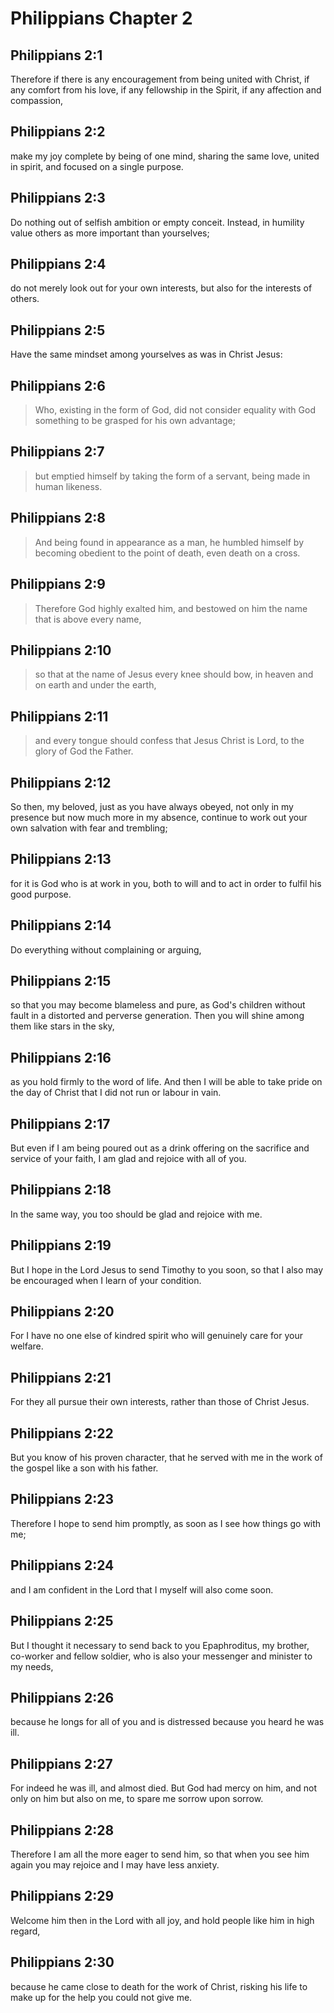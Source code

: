 # Philippians Chapter 2

## Philippians 2:1

Therefore if there is any encouragement from being united with Christ, if any comfort from his love, if any fellowship in the Spirit, if any affection and compassion,

## Philippians 2:2

make my joy complete by being of one mind, sharing the same love, united in spirit, and focused on a single purpose.

## Philippians 2:3

Do nothing out of selfish ambition or empty conceit. Instead, in humility value others as more important than yourselves;

## Philippians 2:4

do not merely look out for your own interests, but also for the interests of others.

## Philippians 2:5

Have the same mindset among yourselves as was in Christ Jesus:

## Philippians 2:6

> Who, existing in the form of God,
> did not consider equality with God something to be grasped for his own advantage;

## Philippians 2:7

> but emptied himself
> by taking the form of a servant,
> being made in human likeness.

## Philippians 2:8

> And being found in appearance as a man,
> he humbled himself by becoming obedient to the point of death,
> even death on a cross.

## Philippians 2:9

> Therefore God highly exalted him,
> and bestowed on him the name that is above every name,

## Philippians 2:10

> so that at the name of Jesus every knee should bow,
> in heaven and on earth and under the earth,

## Philippians 2:11

> and every tongue should confess that Jesus Christ is Lord,
> to the glory of God the Father.

## Philippians 2:12

So then, my beloved, just as you have always obeyed, not only in my presence but now much more in my absence, continue to work out your own salvation with fear and trembling;

## Philippians 2:13

for it is God who is at work in you, both to will and to act in order to fulfil his good purpose.

## Philippians 2:14

Do everything without complaining or arguing,

## Philippians 2:15

so that you may become blameless and pure, as God's children without fault in a distorted and perverse generation. Then you will shine among them like stars in the sky,

## Philippians 2:16

as you hold firmly to the word of life. And then I will be able to take pride on the day of Christ that I did not run or labour in vain.

## Philippians 2:17

But even if I am being poured out as a drink offering on the sacrifice and service of your faith, I am glad and rejoice with all of you.

## Philippians 2:18

In the same way, you too should be glad and rejoice with me.

## Philippians 2:19

But I hope in the Lord Jesus to send Timothy to you soon, so that I also may be encouraged when I learn of your condition.

## Philippians 2:20

For I have no one else of kindred spirit who will genuinely care for your welfare.

## Philippians 2:21

For they all pursue their own interests, rather than those of Christ Jesus.

## Philippians 2:22

But you know of his proven character, that he served with me in the work of the gospel like a son with his father.

## Philippians 2:23

Therefore I hope to send him promptly, as soon as I see how things go with me;

## Philippians 2:24

and I am confident in the Lord that I myself will also come soon.

## Philippians 2:25

But I thought it necessary to send back to you Epaphroditus, my brother, co-worker and fellow soldier, who is also your messenger and minister to my needs,

## Philippians 2:26

because he longs for all of you and is distressed because you heard he was ill.

## Philippians 2:27

For indeed he was ill, and almost died. But God had mercy on him, and not only on him but also on me, to spare me sorrow upon sorrow.

## Philippians 2:28

Therefore I am all the more eager to send him, so that when you see him again you may rejoice and I may have less anxiety.

## Philippians 2:29

Welcome him then in the Lord with all joy, and hold people like him in high regard,

## Philippians 2:30

because he came close to death for the work of Christ, risking his life to make up for the help you could not give me.
